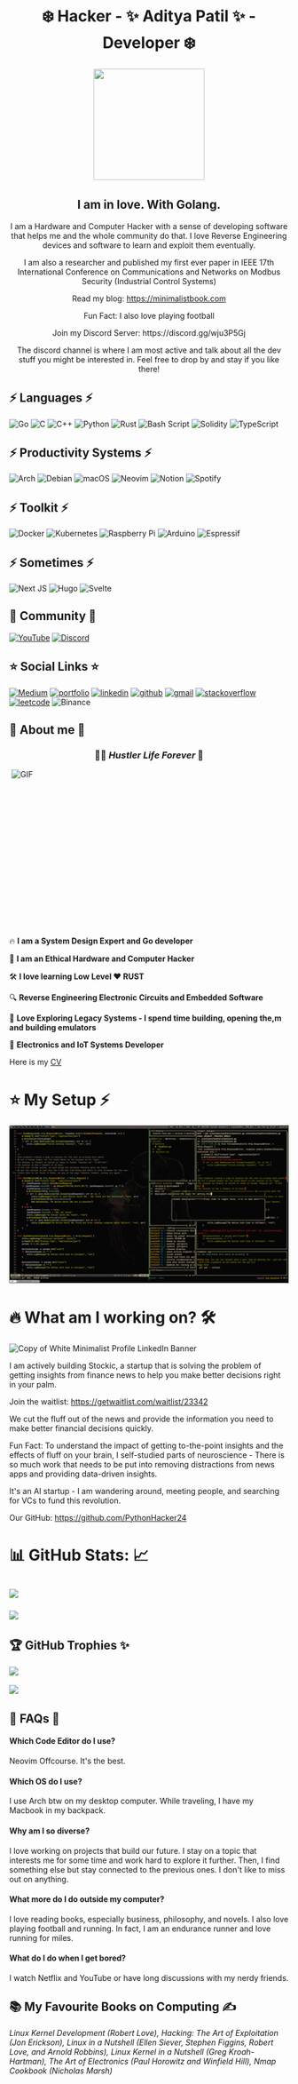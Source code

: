<h1 align=center> ❄️ Hacker - ✨ Aditya Patil ✨  - Developer ❄️ </h1>

<p align=center>
<img width="200" height="200" src="https://media.tenor.com/hD56X-Q5AzMAAAAj/gopher-shaking.gif">
</p>

<h2 align=center> I am in love. With Golang. </h2>

<p align=center> I am a Hardware and Computer Hacker with a sense of developing software that helps me and the whole community do that. I love Reverse Engineering devices and software to learn and exploit them eventually. </p>

<p align=center> I am also a researcher and published my first ever paper in IEEE 17th International Conference on Communications and Networks on Modbus Security (Industrial Control Systems) </p>

<p align=center> Read my blog: <a href="https://minimalistbook.com">https://minimalistbook.com</a> </p>

<p align=center> Fun Fact: I also love playing football </p>

<p align=center> Join my Discord Server: https://discord.gg/wju3P5Gj </p>

<p align=center> The discord channel is where I am most active and talk about all the dev stuff you might be interested in. Feel free to drop by and stay if you like there! </p>

## ⚡️ Languages ⚡️

![Go](https://img.shields.io/badge/go-%2300ADD8.svg?style=for-the-badge&logo=go&logoColor=white)
![C](https://img.shields.io/badge/c-%2300599C.svg?style=for-the-badge&logo=c&logoColor=white)
![C++](https://img.shields.io/badge/c++-%2300599C.svg?style=for-the-badge&logo=c%2B%2B&logoColor=white)
![Python](https://img.shields.io/badge/python-3670A0?style=for-the-badge&logo=python&logoColor=ffdd54)
![Rust](https://img.shields.io/badge/rust-%23000000.svg?style=for-the-badge&logo=rust&logoColor=white)
![Bash Script](https://img.shields.io/badge/bash_script-%23121011.svg?style=for-the-badge&logo=gnu-bash&logoColor=white)
![Solidity](https://img.shields.io/badge/Solidity-%23363636.svg?style=for-the-badge&logo=solidity&logoColor=white)
![TypeScript](https://img.shields.io/badge/typescript-%23007ACC.svg?style=for-the-badge&logo=typescript&logoColor=white)

## ⚡️ Productivity Systems ⚡️

![Arch](https://img.shields.io/badge/Arch%20Linux-1793D1?logo=arch-linux&logoColor=fff&style=for-the-badge)
![Debian](https://img.shields.io/badge/Debian-D70A53?style=for-the-badge&logo=debian&logoColor=white)
![macOS](https://img.shields.io/badge/mac%20os-000000?style=for-the-badge&logo=macos&logoColor=F0F0F0)
![Neovim](https://img.shields.io/badge/NeoVim-%2357A143.svg?&style=for-the-badge&logo=neovim&logoColor=white)
![Notion](https://img.shields.io/badge/Notion-%23000000.svg?style=for-the-badge&logo=notion&logoColor=white)
![Spotify](https://img.shields.io/badge/Spotify-1ED760?style=for-the-badge&logo=spotify&logoColor=white)

## ⚡️ Toolkit ⚡️

![Docker](https://img.shields.io/badge/docker-%230db7ed.svg?style=for-the-badge&logo=docker&logoColor=white)
![Kubernetes](https://img.shields.io/badge/kubernetes-%23326ce5.svg?style=for-the-badge&logo=kubernetes&logoColor=white)
![Raspberry Pi](https://img.shields.io/badge/-Raspberry_Pi-C51A4A?style=for-the-badge&logo=Raspberry-Pi)
![Arduino](https://img.shields.io/badge/-Arduino-00979D?style=for-the-badge&logo=Arduino&logoColor=white)
![Espressif](https://img.shields.io/badge/espressif-E7352C.svg?style=for-the-badge&logo=espressif&logoColor=white)

## ⚡️ Sometimes ⚡️

![Next JS](https://img.shields.io/badge/Next-black?style=for-the-badge&logo=next.js&logoColor=white)
![Hugo](https://img.shields.io/badge/Hugo-black.svg?style=for-the-badge&logo=Hugo)
![Svelte](https://img.shields.io/badge/svelte-%23f1413d.svg?style=for-the-badge&logo=svelte&logoColor=white)

## 🚀 Community 🚀

[![YouTube](https://img.shields.io/badge/YouTube-%23FF0000.svg?style=for-the-badge&logo=YouTube&logoColor=white)](https://www.youtube.com/@theracecondition)
[![Discord](https://img.shields.io/badge/Discord-%235865F2.svg?style=for-the-badge&logo=discord&logoColor=white)](https://discord.gg/f8bKmwqWkn)

## ⭐️ Social Links ⭐️

[![Medium](https://img.shields.io/badge/Medium-12100E?style=for-the-badge&logo=medium&logoColor=white)](https://medium.com/@adityapatil24680)
[![portfolio](https://img.shields.io/badge/my_portfolio-000?style=for-the-badge&logo=ko-fi&logoColor=white)](https://minimalistbook.com/) 
[![linkedin](https://img.shields.io/badge/linkedin-0A66C2?style=for-the-badge&logo=linkedin&logoColor=white)](https://www.linkedin.com/in/aditya-patil-260a631b2/)
[![github](https://img.shields.io/badge/GitHub-100000?style=for-the-badge&logo=github&logoColor=white)](https://github.com/PythonHacker24)
[![gmail](https://img.shields.io/badge/Gmail-D14836?style=for-the-badge&logo=gmail&logoColor=white)](adityapatil24680@gmail.com)
[![stackoverflow](https://img.shields.io/badge/Stack_Overflow-FE7A16?style=for-the-badge&logo=stack-overflow&logoColor=white)](https://stackoverflow.com/users/22489362/aditya-patil)
[![leetcode](https://img.shields.io/badge/-LeetCode-FFA116?style=for-the-badge&logo=LeetCode&logoColor=black)](https://leetcode.com/Pyth0nHack3r/)
![Binance](https://img.shields.io/badge/Binance-FCD535?style=for-the-badge&logo=binance&logoColor=white)

## 🔎 About me 🔎

<h3 align=center> 🏃‍♂️ <i> Hustler Life Forever </i> 🥤 </h3>

<img height="300" width="500" alt="GIF" align="right" src="https://www.icegif.com/wp-content/uploads/2022/11/icegif-1195.gif">

🔥 <b> I am a System Design Expert and Go developer </b>

🥷 <b> I am an Ethical Hardware and Computer Hacker </b>

🛠️ <b> I love learning Low Level ❤️ RUST </b>

🔍 <b> Reverse Engineering Electronic Circuits and Embedded Software </b>

💾 <b> Love Exploring Legacy Systems - I spend time building, opening the,m and building emulators </b>

🔋 <b> Electronics and IoT Systems Developer </b>

Here is my [CV](https://drive.google.com/file/d/1v-4dKEO0tt9ypu519-vnuBlXACWWsdQ7/view?usp=sharing)

# ⭐️ My Setup ⚡️

![Setup](https://github.com/PythonHacker24/PythonHacker24/blob/main/2025-02-04_23-29-53.png?raw=true)

# 🔥 What am I working on? 🛠️

![Copy of White Minimalist Profile LinkedIn Banner](https://github.com/user-attachments/assets/3fbadf25-ae8b-4df8-8683-31b62e20c3c0)

I am actively building Stockic, a startup that is solving the problem of getting insights from finance news to help you make better decisions right in your palm. 

Join the waitlist: https://getwaitlist.com/waitlist/23342

We cut the fluff out of the news and provide the information you need to make better financial decisions quickly. 

Fun Fact: To understand the impact of getting to-the-point insights and the effects of fluff on your brain, I self-studied parts of neuroscience - There is so much work that needs to be put into removing distractions from news apps and providing data-driven insights. 

It's an AI startup - I am wandering around, meeting people, and searching for VCs to fund this revolution. 

Our GitHub: https://github.com/PythonHacker24

# 📊 GitHub Stats: 📈
![](https://github-readme-stats-git-masterrstaa-rickstaa.vercel.app/api?username=PythonHacker24&theme=tokyonight)<br/>
---
![](https://github-profile-summary-cards.vercel.app/api/cards/profile-details?username=PythonHacker24&theme=tokyonight)

## 🏆 GitHub Trophies ✨
![](https://github-profile-trophy.vercel.app/?username=PythonHacker24&theme=tokyonight&no-frame=false&no-bg=true&margin-w)

![](https://hits.seeyoufarm.com/api/count/incr/badge.svg?url=https%3A%2F%2Fgithub.com%2FPythonHacker241212%2Fhit-counter)

## 🤔 FAQs 🤔

#### Which Code Editor do I use? 
Neovim Offcourse. It's the best. 

#### Which OS do I use? 
I use Arch btw on my desktop computer. While traveling, I have my Macbook in my backpack. 

#### Why am I so diverse? 
I love working on projects that build our future. I stay on a topic that interests me for some time and work hard to explore it further. Then, I find something else but stay connected to the previous ones. I don't like to miss out on anything. 

#### What more do I do outside my computer? 
I love reading books, especially business, philosophy, and novels. I also love playing football and running. In fact, I am an endurance runner and love running for miles.  

#### What do I do when I get bored? 
I watch Netflix and YouTube or have long discussions with my nerdy friends. 

## 📚 My Favourite Books on Computing ✍️
<i> Linux Kernel Development (Robert Love), Hacking: The Art of Exploitation (Jon Erickson), Linux in a Nutshell (Ellen Siever, Stephen Figgins, Robert Love, and Arnold Robbins), Linux Kernel in a Nutshell (Greg Kroah-Hartman), The Art of Electronics (Paul Horowitz and Winfield Hill), Nmap Cookbook (Nicholas Marsh) </i>
